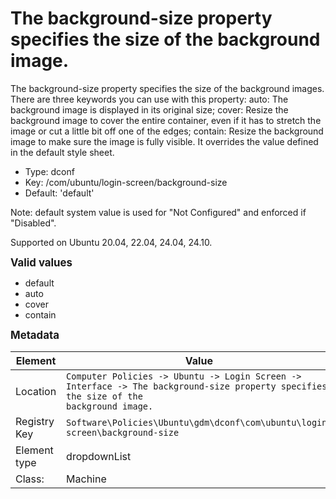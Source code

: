 # The background-size property specifies the size of the background image.

The background-size property specifies the size of the background images.  There are three keywords you can use with this property: auto: The background image is displayed in its original size; cover: Resize the background image to cover the entire container, even if it has to stretch the image or cut a little bit off one of the edges; contain: Resize the background image to make sure the image is fully visible.  It overrides the value defined in the default style sheet.

- Type: dconf
- Key: /com/ubuntu/login-screen/background-size
- Default: 'default'

Note: default system value is used for "Not Configured" and enforced if "Disabled".

Supported on Ubuntu 20.04, 22.04, 24.04, 24.10.

<span style="font-size: larger;">**Valid values**</span>

* default
* auto
* cover
* contain


<span style="font-size: larger;">**Metadata**</span>

| Element      | Value                          |
| ---          | ---                            |
| Location     | <code>Computer Policies -> Ubuntu -> Login Screen -> Interface -> The background-size property specifies the size of the background image.</code>     |
| Registry Key | <code>Software\Policies\Ubuntu\gdm\dconf\com\ubuntu\login-screen\background-size</code>          |
| Element type | dropdownList               |
| Class:       | Machine                     |
